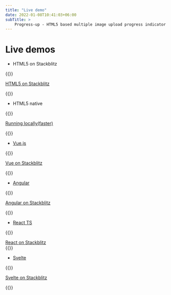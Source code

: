 ```yaml
---
title: "Live demo"
date: 2022-01-08T10:41:03+06:00
subTitle: >
    Progress-up - HTML5 based multiple image upload progress indicator plugin demos
---
```


# Live demos

- HTML5  on Stackblitz

{{<rawhtml>}}
<div class="flex justify-center">
<a target="_blank" href="https://stackblitz.com/edit/express-simple-wur94p"
class="text-lg
 px-3 py-3 shadow-md text-black no-underline bg-transparent
hover:bg-blue-500 text-blue-700 hover:text-white py-2 px-4 border border-blue-500 hover:border-transparent rounded"

>HTML5 on Stackblitz </a>
</div>
{{</rawhtml>}}

- HTML5 native

{{<rawhtml>}}
<div class="flex justify-center">
<a target="_blank" href="/progress-up-html5"
class="text-lg
 px-3 py-3 shadow-md text-black no-underline bg-transparent
hover:bg-blue-500 text-blue-700 hover:text-white py-2 px-4 border border-blue-500 hover:border-transparent rounded"

>Running locally(faster) </a>
</div>
{{</rawhtml>}}

- [Vue.js](https://www.vuejs.org)

{{<rawhtml>}}
<div class="flex justify-center">
<a target="_blank" href="https://vue-gctrks.stackblitz.io"
class="text-lg
 px-3 py-3 shadow-md text-black no-underline bg-transparent
hover:bg-blue-500 text-blue-700 hover:text-white py-2 px-4 border border-blue-500 hover:border-transparent rounded"

>Vue on Stackblitz </a>
</div>
{{</rawhtml>}}

- [Angular](https://angular.io)

{{<rawhtml>}}
<div class="flex justify-center">
<a target="_blank" href="https://angular-ivy-pu628h.stackblitz.io"
class="text-lg
 px-3 py-3 shadow-md text-black no-underline bg-transparent
hover:bg-blue-500 text-blue-700 hover:text-white py-2 px-4 border border-blue-500 hover:border-transparent rounded"

>Angular on Stackblitz </a>
</div>
{{</rawhtml>}}

- [React TS](https://reactjs.org)

{{<rawhtml>}}
<div class="flex justify-center">
<a target="_blank" href="https://react-ts-iscadj.stackblitz.io"
class="text-lg
 px-3 py-3 shadow-md text-black no-underline bg-transparent
hover:bg-blue-500 text-blue-700 hover:text-white py-2 px-4 border border-blue-500 hover:border-transparent rounded"
>React on Stackblitz </a>
</div>
{{</rawhtml>}}

- [Svelte](https://svelte.dev) 

{{<rawhtml>}}
<div class="flex justify-center">
<a target="_blank" href="https://stackblitz.com/edit/vitejs-vite-vu9dag"
class="text-lg
 px-3 py-3 shadow-md text-black no-underline bg-transparent
hover:bg-blue-500 text-blue-700 hover:text-white py-2 px-4 border border-blue-500 hover:border-transparent rounded"

>Svelte on Stackblitz </a>
</div>
{{</rawhtml>}}

